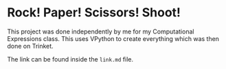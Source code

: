 # Rock! Paper! Scissors! Shoot!

This project was done independently by me for my Computational Expressions class. This uses VPython to create everything which was then done on Trinket.

The link can be found inside the `link.md` file.

